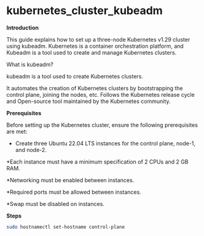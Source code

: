 # kubernetes_cluster_kubeadm

**Introduction**

This guide explains how to set up a three-node Kubernetes v1.29 cluster using kubeadm. Kubernetes is a container orchestration platform, and Kubeadm is a tool used to create and manage Kubernetes clusters.

What is kubeadm?


kubeadm is a tool used to create Kubernetes clusters.

It automates the creation of Kubernetes clusters by bootstrapping the control plane, joining the nodes, etc. Follows the Kubernetes release cycle and Open-source tool maintained by the Kubernetes community.

**Prerequisites**

Before setting up the Kubernetes cluster, ensure the following prerequisites are met:

* Create three Ubuntu 22.04 LTS instances for the control plane, node-1, and node-2.

*Each instance must have a minimum specification of 2 CPUs and 2 GB RAM.

*Networking must be enabled between instances.

*Required ports must be allowed between instances.

*Swap must be disabled on instances.

**Steps**


```sh
sudo hostnamectl set-hostname control-plane

```

```sh
```

